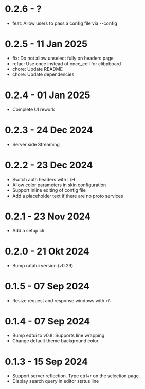 0.2.6 - ?
===================
- feat: Allow users to pass a config file via --config

0.2.5 - 11 Jan 2025
===================
- fix: Do not allow unselect fully on headers page
- refac: Use once instead of once_cell for clibpboard
- chore: Update README
- chore: Update dependencies

0.2.4 - 01 Jan 2025
===================
- Complete UI rework

0.2.3 - 24 Dec 2024
===================
- Server side Streaming

0.2.2 - 23 Dec 2024
===================
- Switch auth headers with L/H
- Allow color parameters in skin configuration
- Support inline editing of config file
- Add a placeholder text if there are no proto services

0.2.1 - 23 Nov 2024
===================
- Add a setup cli

0.2.0 - 21 Okt 2024
===================
- Bump ratatui version (v0.29)

0.1.5 - 07 Sep 2024
===================
- Resize request and response windows with `+`/`-`

0.1.4 - 07 Sep 2024
===================
- Bump edtui to v0.8: Supports line wrapping
- Change default theme background color

0.1.3 - 15 Sep 2024
===================
- Support server reflection. Type ctrl+r on the selection page.
- Display search query in editor status line
